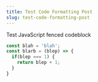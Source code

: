 ```yaml
---
title: Test Code Formatting Post
slug: test-code-formatting-post
---
```


Test JavaScript fenced codeblock

```js
const blah = 'blah';
const blarb = (blep) => {
  if(blep === 1) {
    return blep + 1;
  }
}
```